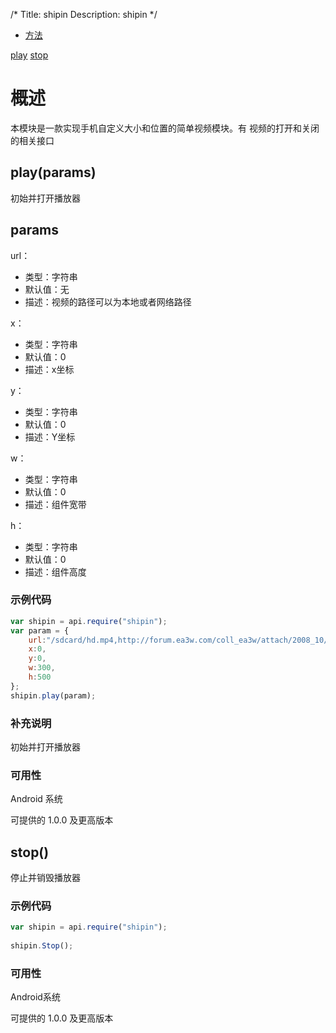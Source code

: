 /*
Title: shipin
Description: shipin
*/

<ul id="tab" class="clearfix">
	<li class="active"><a href="#method-content">方法</a></li>
</ul>
<div id="method-content">

<div class="outline">

[play](#play)
[stop](#stop)

</div>

# 概述 #

本模块是一款实现手机自定义大小和位置的简单视频模块。有
视频的打开和关闭的相关接口

## play(params)<div id="play"></div>
初始并打开播放器

## params ##
url：

- 类型：字符串
- 默认值：无
- 描述：视频的路径可以为本地或者网络路径

x：

- 类型：字符串
- 默认值：0
- 描述：x坐标

y：

- 类型：字符串
- 默认值：0
- 描述：Y坐标

w：

- 类型：字符串
- 默认值：0
- 描述：组件宽带

h：

- 类型：字符串
- 默认值：0
- 描述：组件高度

### 示例代码 ###

```js
var shipin = api.require("shipin");
var param = {
	url:"/sdcard/hd.mp4,http://forum.ea3w.com/coll_ea3w/attach/2008_10/12237832415.3gp,http://pm.803.com.cn/mp4.mp4",
	x:0,
	y:0,
	w:300,
	h:500
};
shipin.play(param);
```

### 补充说明 ###
初始并打开播放器


### 可用性 ###

Android 系统

可提供的 1.0.0 及更高版本


## stop() <div id="stop"></div>
停止并销毁播放器

### 示例代码 ###

```js
var shipin = api.require("shipin");
    
shipin.Stop();
```

### 可用性 ###

Android系统

可提供的 1.0.0 及更高版本
